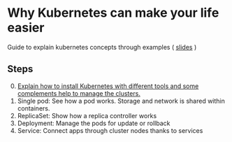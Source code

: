 
# Why Kubernetes can make your life easier

Guide to explain kubernetes concepts through examples ( [slides](https://pipo02mix.github.io/why_k8s_can_make_our_life_easier/#/) )

## Steps

0) [Explain how to install Kubernetes with different tools and some complements help to manage the clusters.](/steps/0/README.md)
1) Single pod: See how a pod works. Storage and network is shared within containers.
2) ReplicaSet: Show how a replica controller works
2) Deployment: Manage the pods for update or rollback
2) Service: Connect apps through cluster nodes thanks to services
